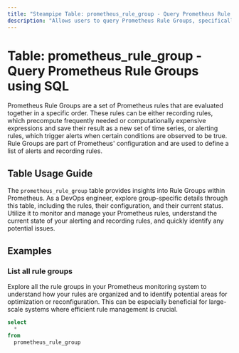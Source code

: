 ```yaml
---
title: "Steampipe Table: prometheus_rule_group - Query Prometheus Rule Groups using SQL"
description: "Allows users to query Prometheus Rule Groups, specifically the configuration and status of each rule group, providing insights into monitoring and alerting rules."
---
```


# Table: prometheus_rule_group - Query Prometheus Rule Groups using SQL

Prometheus Rule Groups are a set of Prometheus rules that are evaluated together in a specific order. These rules can be either recording rules, which precompute frequently needed or computationally expensive expressions and save their result as a new set of time series, or alerting rules, which trigger alerts when certain conditions are observed to be true. Rule Groups are part of Prometheus' configuration and are used to define a list of alerts and recording rules.

## Table Usage Guide

The `prometheus_rule_group` table provides insights into Rule Groups within Prometheus. As a DevOps engineer, explore group-specific details through this table, including the rules, their configuration, and their current status. Utilize it to monitor and manage your Prometheus rules, understand the current state of your alerting and recording rules, and quickly identify any potential issues.

## Examples

### List all rule groups
Explore all the rule groups in your Prometheus monitoring system to understand how your rules are organized and to identify potential areas for optimization or reconfiguration. This can be especially beneficial for large-scale systems where efficient rule management is crucial.

```sql
select
  *
from
  prometheus_rule_group
```